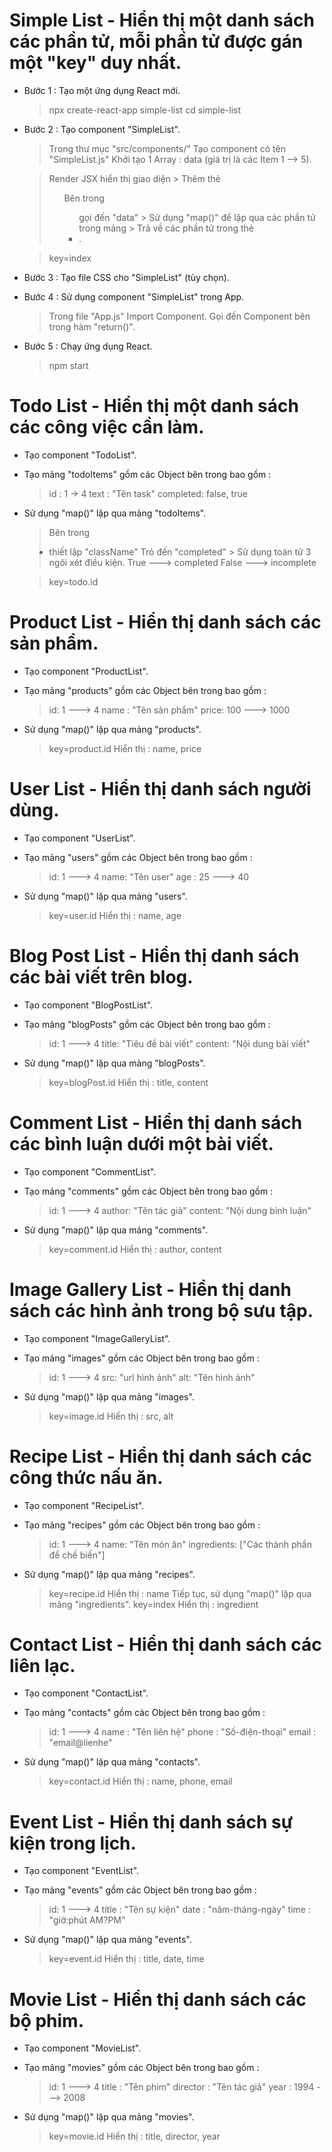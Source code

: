 # Simple List - Hiển thị một danh sách các phần tử, mỗi phần tử được gán một "key" duy nhất.

- Bước 1 : Tạo một ứng dụng React mới.

  > npx create-react-app simple-list
  > cd simple-list

- Bước 2 : Tạo component "SimpleList".

  > Trong thư mục "src/components/"
  > Tạo component có tên "SimpleList.js"
  > Khởi tạo 1 Array : data (giá trị là các Item 1 --> 5).

  > Render JSX hiển thị giao diện > Thêm thẻ <ul>
  > Bên trong <ul> gọi đến "data" > Sử dụng "map()" để lặp qua các phần tử trong mảng > Trả về các phần tử trong thẻ <li>.

  > key=index

- Bước 3 : Tạo file CSS cho "SimpleList" (tùy chọn).

- Bước 4 : Sử dụng component "SimpleList" trong App.

  > Trong file "App.js"
  > Import Component.
  > Gọi đến Component bên trong hàm "return()".

- Bước 5 : Chạy ứng dụng React.
  > npm start

# Todo List - Hiển thị một danh sách các công việc cần làm.

- Tạo component "TodoList".
- Tạo mảng "todoItems" gồm các Object bên trong bao gồm :

  > id : 1 -> 4
  > text : "Tên task"
  > completed: false, true

- Sử dụng "map()" lặp qua mảng "todoItems".

  > Bên trong <li> thiết lập "className"
  > Trỏ đến "completed" > Sử dụng toán tử 3 ngôi xét điều kiện.
  > True ---> completed
  > False ---> incomplete

  > key=todo.id

# Product List - Hiển thị danh sách các sản phẩm.

- Tạo component "ProductList".
- Tạo mảng "products" gồm các Object bên trong bao gồm :

  > id: 1 ---> 4
  > name : "Tên sản phẩm"
  > price: 100 ---> 1000

- Sử dụng "map()" lặp qua mảng "products".
  > key=product.id
  > Hiển thị : name, price

# User List - Hiển thị danh sách người dùng.

- Tạo component "UserList".
- Tạo mảng "users" gồm các Object bên trong bao gồm :

  > id: 1 ---> 4
  > name: "Tên user"
  > age : 25 ---> 40

- Sử dụng "map()" lặp qua mảng "users".
  > key=user.id
  > Hiển thị : name, age

# Blog Post List - Hiển thị danh sách các bài viết trên blog.

- Tạo component "BlogPostList".
- Tạo mảng "blogPosts" gồm các Object bên trong bao gồm :

  > id: 1 ---> 4
  > title: "Tiêu đề bài viết"
  > content: "Nội dung bài viết"

- Sử dụng "map()" lặp qua mảng "blogPosts".
  > key=blogPost.id
  > Hiển thị : title, content

# Comment List - Hiển thị danh sách các bình luận dưới một bài viết.

- Tạo component "CommentList".
- Tạo mảng "comments" gồm các Object bên trong bao gồm :

  > id: 1 ---> 4
  > author: "Tên tác giả"
  > content: "Nội dung bình luận"

- Sử dụng "map()" lặp qua mảng "comments".
  > key=comment.id
  > Hiển thị : author, content

# Image Gallery List - Hiển thị danh sách các hình ảnh trong bộ sưu tập.

- Tạo component "ImageGalleryList".
- Tạo mảng "images" gồm các Object bên trong bao gồm :

  > id: 1 ---> 4
  > src: "url hình ảnh"
  > alt: "Tên hình ảnh"

- Sử dụng "map()" lặp qua mảng "images".
  > key=image.id
  > Hiển thị : src, alt

# Recipe List - Hiển thị danh sách các công thức nấu ăn.

- Tạo component "RecipeList".
- Tạo mảng "recipes" gồm các Object bên trong bao gồm :

  > id: 1 ---> 4
  > name: "Tên món ăn"
  > ingredients: ["Các thành phần để chế biến"]

- Sử dụng "map()" lặp qua mảng "recipes".
  > key=recipe.id
  > Hiển thị : name
  > Tiếp tục, sử dụng "map()" lặp qua mảng "ingredients".
  > key=index
  > Hiển thị : ingredient

# Contact List - Hiển thị danh sách các liên lạc.

- Tạo component "ContactList".
- Tạo mảng "contacts" gồm các Object bên trong bao gồm :

  > id: 1 ---> 4
  > name : "Tên liên hệ"
  > phone : "Số-điện-thoại"
  > email : "email@lienhe"

- Sử dụng "map()" lặp qua mảng "contacts".
  > key=contact.id
  > Hiển thị : name, phone, email

# Event List - Hiển thị danh sách sự kiện trong lịch.

- Tạo component "EventList".
- Tạo mảng "events" gồm các Object bên trong bao gồm :

  > id: 1 ---> 4
  > title : "Tên sự kiện"
  > date : "năm-tháng-ngày"
  > time : "giờ:phút AM?PM"

- Sử dụng "map()" lặp qua mảng "events".
  > key=event.id
  > Hiển thị : title, date, time

# Movie List - Hiển thị danh sách các bộ phim.

- Tạo component "MovieList".
- Tạo mảng "movies" gồm các Object bên trong bao gồm :

  > id: 1 ---> 4
  > title : "Tên phim"
  > director : "Tên tác giả"
  > year : 1994 ---> 2008

- Sử dụng "map()" lặp qua mảng "movies".
  > key=movie.id
  > Hiển thị : title, director, year
